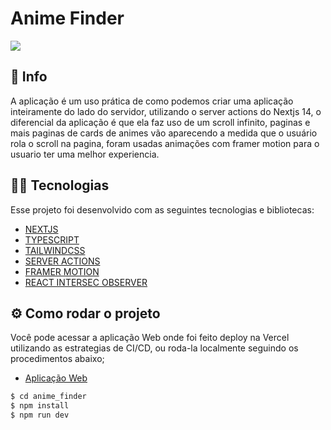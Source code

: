 
<h1>Anime Finder</h1>

<img src="https://i.ibb.co/T8w0Z5t/Captura-de-tela-2023-12-29-150339.png" />

## 🚀 Info

A aplicação é um uso prática de como podemos criar uma aplicação inteiramente do lado do servidor, utilizando o server actions do Nextjs 14, o diferencial da aplicação é que ela faz uso de um scroll infinito, paginas e mais paginas de cards de animes vão aparecendo a medida que o usuário rola o scroll na pagina, foram usadas animações com framer motion para o usuario ter uma melhor experiencia.


## 👨‍💻 Tecnologias

Esse projeto foi desenvolvido com as seguintes tecnologias e bibliotecas:

- [NEXTJS](https://nextjs.org/)
- [TYPESCRIPT](https://devdocs.io/typescript/)
- [TAILWINDCSS](https://tailwindcss.com/)
- [SERVER ACTIONS](https://nextjs.org/docs/app/api-reference/next-config-js/serverActions)
- [FRAMER MOTION](https://www.framer.com/motion/)
- [REACT INTERSEC OBSERVER](https://www.npmjs.com/package/react-intersection-observer)



## ⚙️ Como rodar o projeto

Você pode acessar a aplicação Web onde foi feito deploy na Vercel utilizando as estrategias de CI/CD, ou roda-la localmente seguindo os procedimentos abaixo;

- [Aplicação Web](https://anime-finder-project.vercel.app/)


```sh
$ cd anime_finder
$ npm install 
$ npm run dev
```
